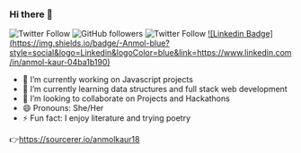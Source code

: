 ### Hi there 👋

<!--
**anmolkaur18/anmolkaur18** is a ✨ _special_ ✨ repository because its `README.md` (this file) appears on your GitHub profile.

Here are some ideas to get you started:
Projects and Hackathons
-->

![Twitter Follow](https://img.shields.io/twitter/follow/_AnmolKaur_?style=social)
![GitHub followers](https://img.shields.io/github/followers/anmolkaur18?style=social)
![Twitter Follow](https://img.shields.io/twitter/follow/LearningAK__?style=social)
[![Linkedin Badge]
(https://img.shields.io/badge/-Anmol-blue?style=social&logo=Linkedin&logoColor=blue&link=https://www.linkedin.com/in/anmol-kaur-04ba1b190)](https://www.linkedin.com/in/anmol-kaur-04ba1b190)

- 🔭 I’m currently working on Javascript projects
- 🌱 I’m currently learning data structures and full stack web development
- 👯 I’m looking to collaborate on Projects and Hackathons 
- 😄 Pronouns: She/Her
- ⚡ Fun fact: I enjoy literature and trying poetry


👉https://sourcerer.io/anmolkaur18
